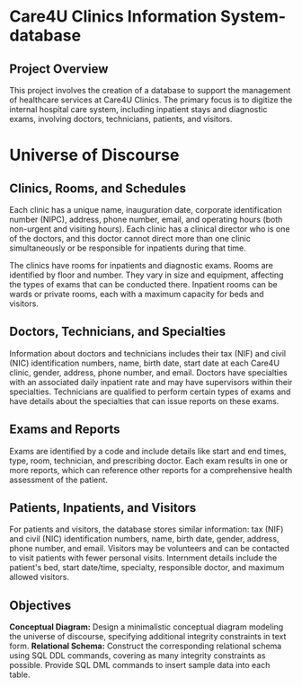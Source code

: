 # Care4U Clinics Information System-database

## Project Overview
This project involves the creation of a database to support the management of healthcare services at Care4U Clinics. The primary focus is to digitize the internal hospital care system, including inpatient stays and diagnostic exams, involving doctors, technicians, patients, and visitors.

# Universe of Discourse
## Clinics, Rooms, and Schedules
Each clinic has a unique name, inauguration date, corporate identification number (NIPC), address, phone number, email, and operating hours (both non-urgent and visiting hours). Each clinic has a clinical director who is one of the doctors, and this doctor cannot direct more than one clinic simultaneously or be responsible for inpatients during that time.

The clinics have rooms for inpatients and diagnostic exams. Rooms are identified by floor and number. They vary in size and equipment, affecting the types of exams that can be conducted there. Inpatient rooms can be wards or private rooms, each with a maximum capacity for beds and visitors.

## Doctors, Technicians, and Specialties
Information about doctors and technicians includes their tax (NIF) and civil (NIC) identification numbers, name, birth date, start date at each Care4U clinic, gender, address, phone number, and email. Doctors have specialties with an associated daily inpatient rate and may have supervisors within their specialties. Technicians are qualified to perform certain types of exams and have details about the specialties that can issue reports on these exams.

## Exams and Reports
Exams are identified by a code and include details like start and end times, type, room, technician, and prescribing doctor. Each exam results in one or more reports, which can reference other reports for a comprehensive health assessment of the patient.

## Patients, Inpatients, and Visitors
For patients and visitors, the database stores similar information: tax (NIF) and civil (NIC) identification numbers, name, birth date, gender, address, phone number, and email. Visitors may be volunteers and can be contacted to visit patients with fewer personal visits. Internment details include the patient's bed, start date/time, specialty, responsible doctor, and maximum allowed visitors.

## Objectives

**Conceptual Diagram:** Design a minimalistic conceptual diagram modeling the universe of discourse, specifying additional integrity constraints in text form.
**Relational Schema:** Construct the corresponding relational schema using SQL DDL commands, covering as many integrity constraints as possible. Provide SQL DML commands to insert sample data into each table.
